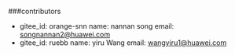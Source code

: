 ###contributors
  - gitee_id: orange-snn
    name: nannan song
    email: songnannan2@huawei.com
  - gitee_id: ruebb
    name: yiru Wang
    email: wangyiru1@huawei.com
